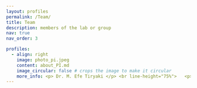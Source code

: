 ```yaml
---
layout: profiles
permalink: /Team/
title: Team
description: members of the lab or group
nav: true
nav_order: 3

profiles:
  - align: right
    image: photo_pi.jpeg
    content: about_PI.md
    image_circular: false # crops the image to make it circular
    more_info: <p> Dr. M. Efe Tiryaki </p> <br line-height="75%">   <p> mail@coming </p>  <br line-height="75%"> <p> Mechanical Engineering G 206</p>
---
```



